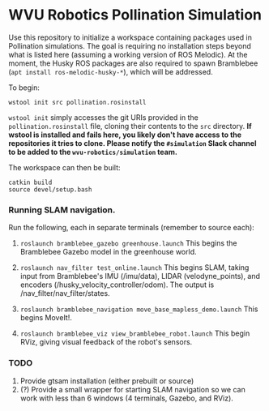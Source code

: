 # WVU Robotics Pollination Simulation

Use this repository to initialize a workspace containing packages used in
Pollination simulations. The goal is requiring no installation steps beyond what
is listed here (assuming a working version of ROS Melodic). At the moment,
the Husky ROS packages are also required to spawn Bramblebee
(`apt install ros-melodic-husky-*`), which will be addressed.

To begin:
```shell
wstool init src pollination.rosinstall
```
`wstool init` simply accesses the git URIs provided in the `pollination.rosinstall` file,
cloning their contents to the `src` directory. **If wstool is installed and
fails here, you likely don't have access to the repositories it tries to clone.
Please notify the `#simulation` Slack channel to be added to the
`wvu-robotics/simulation` team.**

The workspace can then be built:
```shell
catkin build
source devel/setup.bash
```

### Running SLAM navigation.
Run the following, each in separate terminals (remember to source each):
1. `roslaunch bramblebee_gazebo greenhouse.launch`
This begins the Bramblebee Gazebo model in the greenhouse world. 

2. `roslaunch nav_filter test_online.launch`
This begins SLAM, taking input from Bramblebee's IMU (/imu/data), LIDAR
(velodyne_points), and encoders (/husky_velocity_controller/odom). The output
is /nav_filter/nav_filter/states.

3. `roslaunch bramblebee_navigation move_base_mapless_demo.launch`
This begins MoveIt!.

4. `roslaunch bramblebee_viz view_bramblebee_robot.launch`
This begin RViz, giving visual feedback of the robot's sensors.

### TODO
1. Provide gtsam installation (either prebuilt or source)
2. (?) Provide a small wrapper for starting SLAM navigation so we can work with
less than 6 windows (4 terminals, Gazebo, and RViz).
